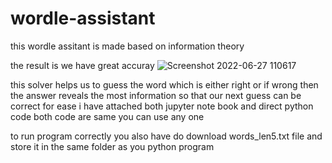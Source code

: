 # wordle-assistant

this wordle assitant is made based on information theory

the result is we have great accuray
![Screenshot 2022-06-27 110617](https://user-images.githubusercontent.com/57886770/175871108-22eb4a11-d180-41e3-b64f-5270d17ab08e.png)



this solver helps us to guess the word which is either right or if wrong then the answer reveals the most information
so that our next guess can be correct
for ease i have attached both jupyter note book and direct python code
both code are same you can use any one



to run program correctly you also have do download words_len5.txt file and store it in the same folder as you python program
